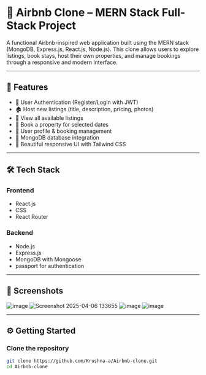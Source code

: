 # 🏡 Airbnb Clone – MERN Stack Full-Stack Project

A functional Airbnb-inspired web application built using the MERN stack (MongoDB, Express.js, React.js, Node.js). This clone allows users to explore listings, book stays, host their own properties, and manage bookings through a responsive and modern interface.

---

## 🚀 Features

- 🔐 User Authentication (Register/Login with JWT)
- 🏠 Host new listings (title, description, pricing, photos)
- 📍 View all available listings
- 📅 Book a property for selected dates
- 👤 User profile & booking management
- 💾 MongoDB database integration
- 🎨 Beautiful responsive UI with Tailwind CSS

---

## 🛠️ Tech Stack

### Frontend
- React.js
- CSS
- React Router

### Backend
- Node.js
- Express.js
- MongoDB with Mongoose
- passport for authentication

---

## 📸 Screenshots
![image](https://github.com/user-attachments/assets/cd3b5820-84ff-47b0-9a66-266a195c1c9b)
![Screenshot 2025-04-06 133655](https://github.com/user-attachments/assets/a2302954-59f9-452b-bf53-bbf05a35f5d3)
![image](https://github.com/user-attachments/assets/d3abfafc-c8e0-4f6a-a0dd-37e0a12dff3b)
![image](https://github.com/user-attachments/assets/5017cc13-96a6-4fe1-8256-cf0d3670294d)

---

## ⚙️ Getting Started

### Clone the repository

```bash
git clone https://github.com/Krushna-a/Airbnb-clone.git
cd Airbnb-clone
